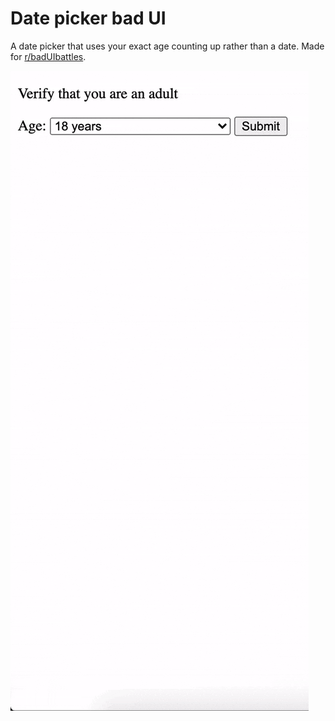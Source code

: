 # Date picker bad UI

A date picker that uses your exact age counting up rather than a date. Made for
[r/badUIbattles](https://www.reddit.com/r/badUIbattles/).

![Date picker demo](demo.gif)
